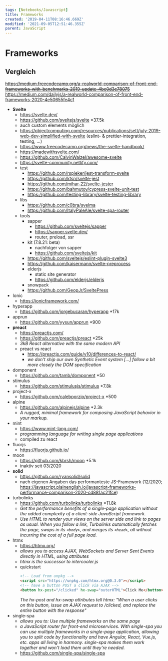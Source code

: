 ```yaml
---
tags: [Notebooks/Javascript]
title: Frameworks
created: '2019-04-11T08:16:46.669Z'
modified: '2021-09-05T12:51:46.355Z'
parent: JavaScript
---
```


# Frameworks

## Vergleich
~~https://medium.freecodecamp.org/a-realworld-comparison-of-front-end-frameworks-with-benchmarks-2019-update-4be0d3c78075~~
https://medium.com/dailyjs/a-realworld-comparison-of-front-end-frameworks-2020-4e50655fe4c1

- **Svelte**
  - https://svelte.dev/
  - https://github.com/sveltejs/svelte *37.5k
  - auch custom elements möglich
  - https://objectcomputing.com/resources/publications/sett/july-2019-web-dev-simplified-with-svelte (eslint- & prettier-integration, testing, ...)
  - https://www.freecodecamp.org/news/the-svelte-handbook/
  - https://madewithsvelte.com/
  - https://github.com/CalvinWalzel/awesome-svelte
  - https://svelte-community.netlify.com/
  - test
    - https://github.com/rspieker/jest-transform-svelte
    - https://github.com/ktsn/svelte-jest
    - https://github.com/mihar-22/svelte-jester
    - https://github.com/bahmutov/cypress-svelte-unit-test
    - https://github.com/testing-library/svelte-testing-library
  - libs
    - https://github.com/c0bra/svelma
    - https://github.com/ItalyPaleAle/svelte-spa-router
  - tools
    - sapper
      - https://github.com/sveltejs/sapper
      - https://sapper.svelte.dev/
      - router, preload, ssr
    - kit (7.8.21: beta)
      - nachfolger von sapper
      - https://github.com/sveltejs/kit
    - https://github.com/sveltejs/eslint-plugin-svelte3
    - https://github.com/kaisermann/svelte-preprocess
    - elderjs
      - static site generator
      - https://github.com/elderjs/elderjs
    - snowpack
    - https://github.com/GeopJr/SveltePress
- Ionic
  - https://ionicframework.com/
- hyperapp
  - https://github.com/jorgebucaran/hyperapp *17k
- apprun
  - https://github.com/yysun/apprun *900
- **preact**
  - https://preactjs.com/
  - https://github.com/preactjs/preact *25k
  - *3kB React alternative with the same modern API*
  - preact vs react
    - https://preactjs.com/guide/v10/differences-to-react/
    - *we don't ship our own Synthetic Event system [...] follow a bit more closely the DOM specification*
- domponent
  - https://github.com/tamb/domponent *50
- stimulus
  - https://github.com/stimulusjs/stimulus *7.8k
- project-x
  - https://github.com/calebporzio/project-x *500
- alpine
  - https://github.com/alpinejs/alpine *2.3k
  - *A rugged, minimal framework for composing JavaScript behavior in your markup.*
- mint
  - https://www.mint-lang.com/
  - *programming language for writing single page applications*
  - compiled zu react
- fluorjs
  - https://fluorjs.github.io/
- moon
  - https://github.com/kbrsh/moon *5.1k
  - inaktiv seit 03/2020
- **solid**
  - https://github.com/ryansolid/solid
  - nach eigenen Angaben das performanteste JS-Framework (12/2020; https://javascript.plainenglish.io/javascript-frameworks-performance-comparison-2020-cd881ac21fce)
- turbolinks
  - https://github.com/turbolinks/turbolinks *11.8k
  - *Get the performance benefits of a single-page application without the added complexity of a client-side JavaScript framework.*
  - *Use HTML to render your views on the server side and link to pages as usual. When you follow a link, Turbolinks automatically fetches the page, swaps in its `<body>`, and merges its `<head>`, all without incurring the cost of a full page load.*
- htmx
  - https://htmx.org/
  - *allows you to access AJAX, WebSockets and Server Sent Events directly in HTML, using attributes*
  - *htmx is the successor to intercooler.js*
  - quickstart
    ```html
    <!-- Load from unpkg -->
    <script src="https://unpkg.com/htmx.org@0.3.0"></script>
    <!-- have a button POST a click via AJAX -->
    <button hx-post="/clicked" hx-swap="outerHTML">Click Me</button>
    ```
    *The hx-post and hx-swap attributes tell htmx: "When a user clicks on this button, issue an AJAX request to /clicked, and replace the entire button with the response"*
- single-spa
  - *allows you to: Use multiple frameworks on the same page*
  - *a JavaScript router for front-end microservices. With single-spa you can use multiple frameworks in a single-page application, allowing you to split code by functionality and have Angular, React, Vue.js, etc. apps all living in harmony. single-spa makes them work together and won't load them until they're needed.*
  - https://github.com/single-spa/single-spa

